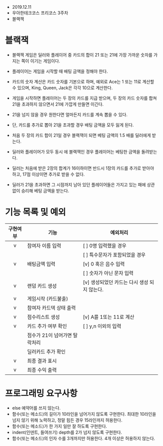 - 2019.12.11
- 우아한테크코스 프리코스 3주차
- 블랙잭
# 블랙잭
- 블랙잭 게임은 딜러와 플레이어 중 카드의 합이 21 또는 21에 가장 가까운 
  숫자를 가지는 쪽이 이기는 게임이다.
- 플레이어는 게임을 시작할 때 배팅 금액을 정해야 한다. 
- 카드의 숫자 계산은 카드 숫자를 기본으로 하며, 
  예외로 Ace는 1 또는 11로 계산할 수 있으며, 
  King, Queen, Jack은 각각 10으로 계산한다.

- 게임을 시작하면 플레이어는 두 장의 카드를 지급 받으며, 
  두 장의 카드 숫자를 합쳐 21을 초과하지 않으면서 21에 가깝게 만들면 이긴다. 
- 21을 넘지 않을 경우 원한다면 얼마든지 카드를 계속 뽑을 수 있다. 
- 단, 카드를 추가로 뽑아 21을 초과할 경우 배팅 금액을 모두 잃게 된다.
- 처음 두 장의 카드 합이 21일 경우 블랙잭이 되면 베팅 금액의 1.5 배를 딜러에게 받는다. 
- 딜러와 플레이어가 모두 동시 에 블랙잭인 경우 플레이어는 베팅한 금액을 돌려받는다.

- 딜러는 처음에 받은 2장의 합계가 16이하이면 반드시 1장의 카드를 추가로 받아야 하고, 
  17점 이상이면 추가로 받을 수 없다. 
- 딜러가 21을 초과하면 그 시점까지 남아 있던 플레이어들은 
  가지고 있는 패에 상관 없이 승리해 베팅 금액을 받는다.



# 기능 목록 및 예외
|구현여부| 기능           | 예외처리 |
|:---:|---            |---   |
|v| 참여자 이름 입력      | [ ] 0명 입력했을 경우|
| |                    | [ ] 특수문자가 포함되었을 경우|
|v| 배팅금액 입력         | [v] 0 혹은 음수 입력 |
| |                    | [ ] 숫자가 아닌 문자 입력 |
|v| 랜덤 카드 생성          | [v] 생성되었던 카드는 다시 생성 되지 않는다. |
|v| 게임시작 (카드불출) |  |
|v| 참여자 카드덱 상태 출력 |  |
|v| 점수리스트 생성| [v] A를 1또는 11로 계산|
|v| 카드 추가 여부 확인     | [ ] y,n 이외의 입력 |
| | 점수가 21이 넘어가면 탈락처리 | |
| | 딜러카드 추가 확인 |  |
|v| 최종 결과 표시 | |
|v| 최종 수익 출력 | |


# 프로그래밍 요구사항
- else 예약어를 쓰지 않는다.
- 함수(또는 메소드)의 길이가 10라인을 넘어가지 않도록 구현한다.
  최대한 10라인을 넘지 않기 위해 노력하고, 정말 힘든 경우 15라인까지 허용한다. 
- 함수(또는 메소드)가 한 가지 일만 잘 하도록 구현한다.
- indent(인덴트, 들여쓰기) depth를 2가 넘지 않도록 구현한다.
- 함수(또는 메소드)의 인자 수를 3개까지만 허용한다. 
  4개 이상은 허용하지 않는다.
